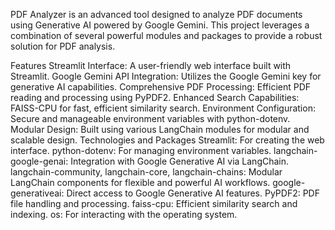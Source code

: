 PDF Analyzer is an advanced tool designed to analyze PDF documents using Generative AI powered by Google Gemini. This project leverages a combination of several powerful modules and packages to provide a robust solution for PDF analysis.

Features Streamlit Interface: A user-friendly web interface built with Streamlit. 
Google Gemini API Integration: Utilizes the Google Gemini key for generative AI capabilities. 
Comprehensive PDF Processing: Efficient PDF reading and processing using PyPDF2. 
Enhanced Search Capabilities: FAISS-CPU for fast, efficient similarity search. 
Environment Configuration: Secure and manageable environment variables with python-dotenv. 
Modular Design: Built using various LangChain modules for modular and scalable design. 
Technologies and Packages Streamlit: For creating the web interface. python-dotenv: For managing environment variables. langchain-google-genai: Integration with Google Generative AI via LangChain. langchain-community, langchain-core, langchain-chains: Modular LangChain components for flexible and powerful AI workflows. google-generativeai: Direct access to Google Generative AI features. PyPDF2: PDF file handling and processing. faiss-cpu: Efficient similarity search and indexing. os: For interacting with the operating system.
